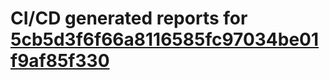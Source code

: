 # CI/CD generated reports for [5cb5d3f6f66a8116585fc97034be01f9af85f330](https://github.com/hydephp/develop/commit/5cb5d3f6f66a8116585fc97034be01f9af85f330)
